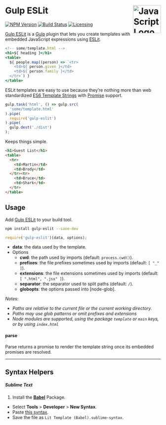 # Gulp ESLit [<img src="https://upload.wikimedia.org/wikipedia/commons/9/99/Unofficial_JavaScript_logo_2.svg" alt="JavaScript Logo" width="90" height="90" align="right">][ESLit]

[![NPM Version][npm-img]][npm-url]
[![Build Status][cli-img]][cli-url]
[![Licensing][lic-img]][lic-url]

[Gulp ESLit] is a [Gulp] plugin that lets you create templates with embedded
JavaScript expressions using [ESLit].

```jsx
<!-- some/template.html -->
<h1>${ heading }</h1>
<table>
  ${ people.map((person) => `<tr>
    <td>${ person.given }</td>
    <td>${ person.family }</td>
  </tr>`) }
</table>
```

ESLit templates are easy to use because they’re nothing more than web
standardized [ES6 Template Strings] with [Promise] support.

```js
gulp.task('html', () => gulp.src(
  'some/template.html'
).pipe(
  require('gulp-eslit')
).pipe(
  gulp.dest('./dist')
);
```

Keeps things simple.

```html
<h1>Guest List</h1>
<table>
  <tr>
    <td>Martin</td>
    <td>Brody</td>
  </tr><tr>
    <td>Bruce</td>
    <td>Shark</td>
  </tr>
</table>
```

## Usage

Add [Gulp ESLit] to your build tool.

```sh
npm install gulp-eslit --save-dev
```

```js
require('gulp-eslit')(data, options);
```

- **data**: the data used by the template.
- Options
  - **cwd**: the path used by imports (default: `process.cwd()`).
  - **prefixes**: the file prefixes sometimes used by imports (default: `[ "_" ]`).
  - **extensions**: the file extensions sometimes used by imports (default: `[ ".html", ".jsx" ]`).
  - **separator**: the separator used to split paths (default: `/`).
  - **globopts**: the options passed into [node-glob].

*Notes*:

- *Paths are relative to the current file or the current working directory.*
- *Paths may use glob patterns or omit prefixes and extensions*
- *Node modules are supported, using the package `template` or `main` keys, or by using `index.html`*

#### parse

Parse returns a promise to render the template string once its embedded promises are resolved.

---

## Syntax Helpers

##### Sublime Text

1. Install the **[Babel](https://packagecontrol.io/packages/Babel)** Package.
- Select **Tools** > **Developer** > **New Syntax**.
-  Paste [this syntax].
-  Save the file as `Lit Template (Babel).sublime-syntax`.

[Gulp ESLit]: https://github.com/jonathantneal/gulp-eslit
[ESLit]: https://github.com/jonathantneal/eslit
[ES6 Template Strings]: https://developer.mozilla.org/en-US/docs/Web/JavaScript/Reference/Template_literals
[Gulp]: https://github.com/gulpjs/gulp
[Promise]: https://www.promisejs.org/
[this syntax]: https://github.com/jonathantneal/eslit/blob/master/Lit%20Template%20(Babel).sublime-syntax

[npm-url]: https://www.npmjs.com/package/gulp-eslit
[npm-img]: https://img.shields.io/npm/v/gulp-eslit.svg
[cli-url]: https://travis-ci.org/jonathantneal/gulp-eslit
[cli-img]: https://img.shields.io/travis/jonathantneal/gulp-eslit.svg
[lic-url]: LICENSE.md
[lic-img]: https://img.shields.io/npm/l/gulp-eslit.svg
